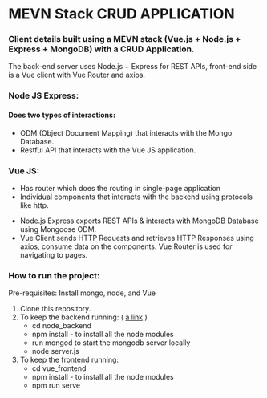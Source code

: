 # MEVN Stack CRUD APPLICATION

### Client details built using a MEVN stack (Vue.js + Node.js + Express + MongoDB) with a CRUD Application. 

The back-end server uses Node.js + Express for REST APIs, front-end side is a Vue client with Vue Router and axios.


### Node JS Express:

#### Does two types of interactions:
* ODM (Object Document Mapping) that interacts with the Mongo Database.
* Restful API that interacts with the Vue JS application.

### Vue JS:

* Has router which does the routing in single-page application
* Individual components that interacts with the backend using protocols like http.

- Node.js Express exports REST APIs & interacts with MongoDB Database using Mongoose ODM.
- Vue Client sends HTTP Requests and retrieves HTTP Responses using axios, consume data on the components. Vue Router is used for navigating to pages.


### How to run the project:

Pre-requisites: Install mongo, node, and Vue

1. Clone this repository.
2. To keep the backend running: ( [a link](hhttps://github.com/AjayKumarR24430/Vue-Crud-Operations/blob/main/node_backend/README.md) )
	* cd node_backend
	* npm install - to install all the node modules
	* run mongod to start the mongodb server locally
	* node server.js
3. To keep the frontend running:
	* cd vue_frontend
	* npm install - to install all the node modules
	* npm run serve
